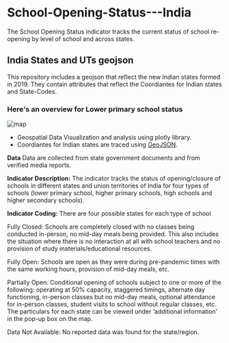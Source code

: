 # School-Opening-Status---India
The School Opening Status indicator tracks the current status of school re-opening by level of school and across states.

## India States and UTs geojson

This repository includes a geojson that reflect the new Indian states formed in 2019.
They contain attributes that reflect the Coordiantes for Indian states and State-Codes.

### Here's an overview for Lower primary school status
![map](https://user-images.githubusercontent.com/74760284/140642712-ccf3a3dc-236e-4d12-8dc4-7aa019dcbe19.png)

 - Geospatial Data Visualization and analysis using plotly library.
 - Coordiantes for Indian states are traced using [GeoJSON](http://geojson.io/).
 
**Data**
Data are collected from state government documents and from verified media reports.

**Indicator Description:** The indicator tracks the status of opening/closure of schools in different states and union territories of India for four types of schools (lower primary school, higher primary schools, high schools and higher secondary schools).

**Indicator Coding:** There are four possible states for each type of school

Fully Closed: Schools are completely closed with no classes being conducted in-person, no mid-day meals being provided. This also includes the situation where there is no interaction at all with school teachers and no provision of study materials/educational resources.

Fully Open: Schools are open as they were during pre-pandemic times with the same working hours, provision of mid-day meals, etc.

Partially Open: Conditional opening of schools subject to one or more of the following: operating at 50% capacity, staggered timings, alternate day functioning, in-person classes but no mid-day meals, optional attendance for in-person classes, student visits to school without regular classes, etc. The particulars for each state can be viewed under ‘additional information’ in the pop-up box on the map.

Data Not Available: No reported data was found for the state/region.
 

